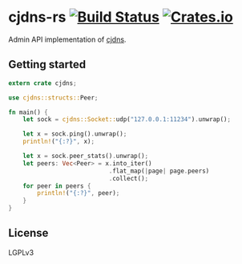 # cjdns-rs [![Build Status](https://travis-ci.org/kpcyrd/cjdns-rs.svg?branch=master)](https://travis-ci.org/kpcyrd/cjdns-rs) [![Crates.io](https://img.shields.io/crates/v/cjdns.svg)](https://crates.io/crates/cjdns)

Admin API implementation of [cjdns].

[cjdns]: https://github.com/cjdelisle/cjdns

## Getting started

```rust
extern crate cjdns;

use cjdns::structs::Peer;

fn main() {
    let sock = cjdns::Socket::udp("127.0.0.1:11234").unwrap();

    let x = sock.ping().unwrap();
    println!("{:?}", x);

    let x = sock.peer_stats().unwrap();
    let peers: Vec<Peer> = x.into_iter()
                            .flat_map(|page| page.peers)
                            .collect();
    for peer in peers {
        println!("{:?}", peer);
    }
}
```

## License

LGPLv3
